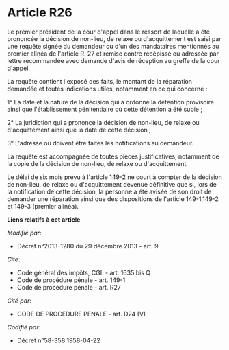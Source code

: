 # Article R26

Le premier président de la cour d'appel dans le ressort de laquelle a été prononcée la décision de non-lieu, de relaxe ou
d'acquittement est saisi par une requête signée du demandeur ou d'un des mandataires mentionnés au premier alinéa de
l'article R. 27 et remise contre récépissé ou adressée par lettre recommandée avec demande d'avis de réception au greffe de
la cour d'appel. 

La requête contient l'exposé des faits, le montant de la réparation demandée et toutes indications utiles, notamment en ce
qui concerne : 

1° La date et la nature de la décision qui a ordonné la détention provisoire ainsi que l'établissement pénitentiaire où cette
détention a été subie ; 

2° La juridiction qui a prononcé la décision de non-lieu, de relaxe ou d'acquittement ainsi que la date de cette décision ; 

3° L'adresse où doivent être faites les notifications au demandeur. 

La requête est accompagnée de toutes pièces justificatives, notamment de la copie de la décision de non-lieu, de relaxe ou
d'acquittement. 

Le délai de six mois prévu à l'article 149-2 ne court à compter de la décision de non-lieu, de relaxe ou d'acquittement
devenue définitive que si, lors de la notification de cette décision, la personne a été avisée de son droit de demander une
réparation ainsi que des dispositions de l'article 149-1,149-2 et 149-3 (premier alinéa).

**Liens relatifs à cet article**

_Modifié par_:

  - Décret n°2013-1280 du 29 décembre 2013 - art. 9

_Cite_:

  - Code général des impôts, CGI. - art. 1635 bis Q
  - Code de procédure pénale - art. 149-1
  - Code de procédure pénale - art. R27

_Cité par_:

  - CODE DE PROCEDURE PENALE - art. D24 (V)

_Codifié par_:

  - Décret n°58-358 1958-04-22
